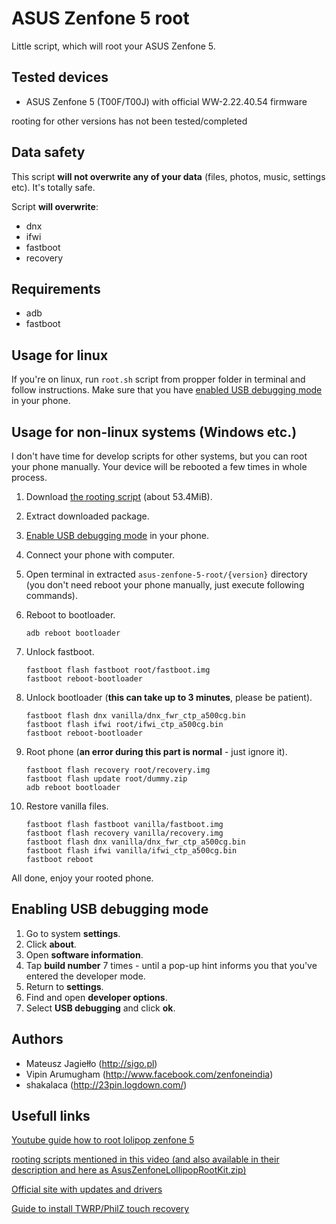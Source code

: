 # ASUS Zenfone 5 root

Little script, which will root your ASUS Zenfone 5.

## Tested devices

- ASUS Zenfone 5 (T00F/T00J) with official WW-2.22.40.54 firmware

rooting for other versions has not been tested/completed

## Data safety

This script **will not overwrite any of your data** (files, photos, music, settings etc). It's totally safe.

Script **will overwrite**:
- dnx
- ifwi
- fastboot
- recovery

## Requirements

- adb
- fastboot

## Usage for linux

If you're on linux, run `root.sh` script from propper folder in terminal and follow instructions. Make sure that you have [enabled USB debugging mode](#enabling-usb-debugging-mode) in your phone.

## Usage for non-linux systems (Windows etc.)

I don't have time for develop scripts for other systems, but you can root your phone manually. Your device will be rebooted a few times in whole process.

1. Download [the rooting script](https://github.com/sigo/asus-zenfone-5-root/archive/master.zip) (about 53.4MiB).
2. Extract downloaded package.
3. [Enable USB debugging mode](#enabling-usb-debugging-mode) in your phone.
4. Connect your phone with computer.
5. Open terminal in extracted `asus-zenfone-5-root/{version}` directory (you don't need reboot your phone manually, just execute following commands).
6. Reboot to bootloader.

    ```shell
    adb reboot bootloader
    ```

7. Unlock fastboot.

    ```shell
    fastboot flash fastboot root/fastboot.img
    fastboot reboot-bootloader
    ```

8. Unlock bootloader (**this can take up to 3 minutes**, please be patient).

    ```shell
    fastboot flash dnx vanilla/dnx_fwr_ctp_a500cg.bin
    fastboot flash ifwi root/ifwi_ctp_a500cg.bin
    fastboot reboot-bootloader
    ```

9. Root phone (**an error during this part is normal** - just ignore it).

    ```shell
    fastboot flash recovery root/recovery.img
    fastboot flash update root/dummy.zip
    adb reboot bootloader
    ```

10. Restore vanilla files.

    ```shell
    fastboot flash fastboot vanilla/fastboot.img
    fastboot flash recovery vanilla/recovery.img
    fastboot flash dnx vanilla/dnx_fwr_ctp_a500cg.bin
    fastboot flash ifwi vanilla/ifwi_ctp_a500cg.bin
    fastboot reboot
    ```

All done, enjoy your rooted phone.

## Enabling USB debugging mode

1. Go to system **settings**.
2. Click **about**.
3. Open **software information**.
4. Tap **build number** 7 times - until a pop-up hint informs you that you've entered the developer mode.
5. Return to **settings**.
6. Find and open **developer options**.
7. Select **USB debugging** and click **ok**.

## Authors

- Mateusz Jagiełło (http://sigo.pl)
- Vipin Arumugham (http://www.facebook.com/zenfoneindia)
- shakalaca (http://23pin.logdown.com/)


## Usefull links

[Youtube guide how to root lolipop zenfone 5](https://www.youtube.com/watch?v=x42SEGahCC0)

[rooting scripts mentioned in this video (and also available in their description and here as AsusZenfoneLollipopRootKit.zip)](https://drive.google.com/open?id=0ByzlvYYhluSdY1VSamptMzVfTTQ)

[Official site with updates and drivers](https://www.asus.com/Phone/ZenFone_5_A500CG/HelpDesk_Download/)

[Guide to install TWRP/PhilZ touch recovery](http://www.asuszenfoneblog.com/2015/04/install-twrp-philz-recovery-for-asus.html)
